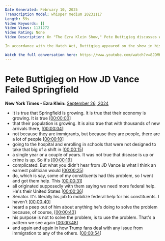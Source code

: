 ```yaml
---
Date Generated: February 10, 2025
Transcription Model: whisper medium 20231117
Length: 59s
Video Keywords: []
Video Views: 1131272
Video Rating: None
Video Description: On "The Ezra Klein Show," Pete Buttigieg discusses what JD Vance overlooks about Springfield, Ohio.

In accordance with the Hatch Act, Buttigieg appeared on the show in his personal capacity.

Watch the full conversation here: https://www.youtube.com/watch?v=8JDMKyTpXWc
---
```


# Pete Buttigieg on How JD Vance Failed Springfield
**New York Times - Ezra Klein:** [September 26, 2024](https://www.youtube.com/watch?v=qDPPzIrpWCI)
*  It is true that Springfield is growing. It is true that their economy is growing. It is true [[00:00:00](https://www.youtube.com/watch?v=qDPPzIrpWCI&t=0.0s)]
*  that their population is growing. It is also true that with thousands of new arrivals there, [[00:00:04](https://www.youtube.com/watch?v=qDPPzIrpWCI&t=4.08s)]
*  not because they are immigrants, but because they are people, there are a lot of people [[00:00:10](https://www.youtube.com/watch?v=qDPPzIrpWCI&t=10.48s)]
*  going to the hospital and enrolling in schools that were not designed to take that big of a shift in [[00:00:15](https://www.youtube.com/watch?v=qDPPzIrpWCI&t=15.120000000000001s)]
*  a single year or a couple of years. It was not true that disease is up or crime is up. So it's [[00:00:19](https://www.youtube.com/watch?v=qDPPzIrpWCI&t=19.12s)]
*  complicated. But what you didn't hear from JD Vance is what I think an earnest politician would [[00:00:25](https://www.youtube.com/watch?v=qDPPzIrpWCI&t=25.12s)]
*  do, which is say, some of my constituents had this problem, so I went and got them help. This [[00:00:31](https://www.youtube.com/watch?v=qDPPzIrpWCI&t=31.28s)]
*  all originated supposedly with them saying we need more federal help. He's their United States [[00:00:36](https://www.youtube.com/watch?v=qDPPzIrpWCI&t=36.4s)]
*  Senator. It's literally his job to mobilize federal help for his constituents. I haven't [[00:00:40](https://www.youtube.com/watch?v=qDPPzIrpWCI&t=40.160000000000004s)]
*  heard a peep out of him about anything he's doing to solve the problem because, of course, [[00:00:43](https://www.youtube.com/watch?v=qDPPzIrpWCI&t=43.120000000000005s)]
*  his purpose is not to solve the problem, is to use the problem. That's a pattern we see again [[00:00:48](https://www.youtube.com/watch?v=qDPPzIrpWCI&t=48.0s)]
*  and again and again in how Trump fans deal with any issue from immigration to any of the others. [[00:00:54](https://www.youtube.com/watch?v=qDPPzIrpWCI&t=54.16s)]

